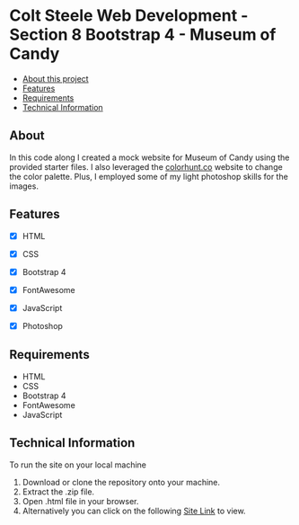 # Colt Steele Web Development - Section 8 Bootstrap 4 - Museum of Candy

- [About this project](#about)
- [Features](#features)
- [Requirements](#requirements)
- [Technical Information](#technical_information)

<a name="about"></a>
## About
In this code along I created a mock website for Museum of Candy using the provided starter files. I also leveraged the [colorhunt.co](https://colorhunt.co/ "colorhunf.co") website to change the color palette. Plus, I employed some of my light photoshop skills for the images.

<a name="features"></a>
## Features
- [x] HTML
- [x] CSS
- [x] Bootstrap 4
- [x] FontAwesome
- [x] JavaScript
- [x] Photoshop


<a name="requirements"></a>
## Requirements
- HTML
- CSS
- Bootstrap 4
- FontAwesome
- JavaScript


<a name="technical_information"></a>
## Technical Information

To run the site on your local machine

1. Download or clone the repository onto your machine.
2. Extract the .zip file.
3. Open .html file in your browser.
5. Alternatively you can click on the following [Site Link](https://jsoto3000.github.io/js-museum-of-candy-master/ "Site Link") to view.
